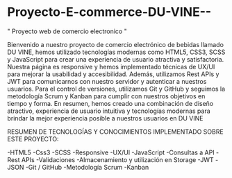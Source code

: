 # Proyecto-E-commerce-DU-VINE--
" Proyecto web de comercio electronico "

Bienvenido a nuestro proyecto de comercio electrónico de bebidas llamado DU VINE, hemos utilizado tecnologías modernas como HTML5, CSS3, SCSS y JavaScript para crear una experiencia de usuario atractiva y satisfactoria. Nuestra página es responsive y hemos implementado técnicas de UX/UI para mejorar la usabilidad y accesibilidad. Además, utilizamos Rest APIs y JWT para comunicarnos con nuestro servidor y autenticar a nuestros usuarios. Para el control de versiones, utilizamos Git y GitHub y seguimos la metodología Scrum y Kanban para cumplir con nuestros objetivos en tiempo y forma. En resumen, hemos creado una combinación de diseño atractivo, experiencia de usuario intuitiva y tecnologías modernas para brindar la mejor experiencia posible a nuestros usuarios en DU VINE


RESUMEN DE TECNOLOGÍAS Y CONOCIMIENTOS IMPLEMENTADO SOBRE ESTE PROYECTO:

-HTML5
-Css3
-SCSS
-Responsive
-UX/UI
-JavaScript
-Consultas a API
-Rest APIs
-Validaciones
-Almacenamiento y utilización en Storage
-JWT
-JSON
-Git / GitHub
-Metodología Scrum
-Kanban



